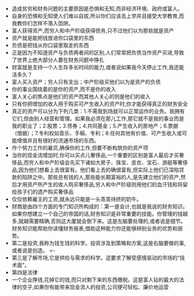 - 造成贫穷和财务问题的主要原因是恐惧和无知,而非经济环境、政府或富人。
- 自身的恐惧和无知使人们难以自拔,所以你们应该去上学并且接受大学教育,而我教你们怎样不落入馅阱。
- 富人获得资产,而穷人和中产阶级获得债务,只不过他们以为那些就是资产
- 资产就是能把钱放进你口袋里的东西
- 负债是把钱从你口袋里取走的东西
- 正是因为不知道资产与负债两者间的区别,人们常常把负债当作资产买进,导致了世界上绝大部分人要在财务问题中挣扎
- 财富就是支持一个人生存多长时间的能力,或者说如果我今天停止工作,我还能活多久？ 
- 富人买入资产；穷人只有支出；中产阶级买他们以为是资产的负债
- 你的事业围绕着的是你的资产,而不是你的收入
- 富人关心的焦点是他们的资产而其他人关心的则是他们的收入
- 只有你把增加的收入用于购买可产生收入的资产时,你才能获得真正的财务安全
- 真正的资产可以分为下列几类：1.不需我到场就可以正常运作的业务。我拥有它们,但由别人经营和管理。如果我必须在那儿工作,那它就不是我的事业而是我的职业了；2.股票；3.债券；4.共同基金；5.产生收入的房地产；6.票据（借据）；7.专利权如音乐、手稿、专利；8.任何其他有价值、可产生收入或可能增值并且有很好的流通市场的东西。 
- 作个努力工作的雇员,确保你的工作,但要不断构筑你的资产项
- 当你的现金流增加时,你可以买点儿奢侈品,一个重要的区别是富人最后才买奢侈品,而穷人和中产阶级会先买下诸如大房子、珠宝、皮衣、宝石、游艇等奢侈品,因为他们想看上去很富有。他们看上去的确很富有,但实际上他们已深陷贷款的陷阱之中。那些总有钱的人,那些能长期富裕的人,是先建立他们的资产,然后才用资产所产生的收人购买奢侈品,穷人和中产阶级则用他们的血汗钱和将留给孩子们的遗产购买奢侈品
- 仅仅依赖雇主的工资,就永远只能是一头乖乖待挤的奶牛。 
- 财商是由四个方面的专门知识所构成的：第一是会计,也就是我说的财务知识。如果你想建立一个自己的帝国的话,财务知识是非常重要的技能。你管理的钱越多,就越需要精确,否则这大厦就会倒下来。这是左脑要处理的,或者说是细节。财务知识能帮助你读懂财务报表,借助这种能力你还能够辨别业务的优势和弱势。 
- 第二是投资,我称为钱生钱的科学。投资涉及到策略和方案,这是右脑要做的事,或者说是创造。 =-
- 第三是了解市场,它是供给与需求的科学。这要求了解受感情驱动的市场的“技术面”。
- 第四是法律
- 一个企业挣钱,花掉它的钱,而只对剩下来的东西缴税。这是富人钻的最大的法律的空子,如果你有能带来现金流人的投资,公司便可轻松、廉价地运营
